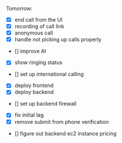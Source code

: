 Tomorrow:

- [x] end call from the UI
- [x] recording of call link
- [x] anonymous call
- [x] handle not picking up calls properly
- [] improve AI
- [x] show ringing status
- [] set up international calling
- [x] deploy frontend
- [x] deploy backend
- [] set up backend firewall
- [x] fix initial lag
- [x] remove submit from phone verification
- [] figure out backend ec2 instance pricing
